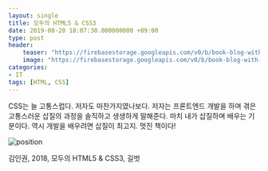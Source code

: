 ```yaml
---
layout: single
title: 모두의 HTML5 & CSS3
date: 2019-08-20 18:07:30.000000000 +09:00
type: post
header:
    teaser: "https://firebasestorage.googleapis.com/v0/b/book-blog-with-largo.appspot.com/o/images%2F800x0%20(1).jfif?alt=media&token=509d8401-53da-41ad-ac1c-5701743ad995"
    image: "https://firebasestorage.googleapis.com/v0/b/book-blog-with-largo.appspot.com/o/images%2F800x0%20(1).jfif?alt=media&token=509d8401-53da-41ad-ac1c-5701743ad995"
categories:
- IT
tags: [HTML, CSS]
---
```


CSS는 늘 고통스럽다. 저자도 마찬가지였나보다. 저자는 프론트엔드 개발을 하며 겪은 고통스러운 삽질의 과정을 솔직하고 생생하게 말해준다. 마치 내가 삽질하며 배우는 기분이다. 역시 개발을 배우려면 삽질이 최고지. 멋진 책이다!

![position](https://firebasestorage.googleapis.com/v0/b/book-blog-with-largo.appspot.com/o/images%2Fphoto_2019-08-08_21-09-43.jpg?alt=media&token=7c5c03a3-09bd-4fc9-8453-391476a11df5)

김인권, 2018, 모두의 HTML5 & CSS3, 길벗
